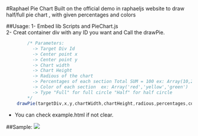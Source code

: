 #Raphael Pie Chart
Built on the official demo in raphaeljs website to draw half/full pie chart , with given percentages and colors

##Usage:
1- Embed lib Scripts and PieChart.js  
2- Creat container div with any ID you want and Call the drawPie.


```javascript
		/* Parameters:
		  -> Target Div Id
		  -> Center point x
		  -> Center point y
		  -> Chart width
		  -> Chart Height 
		  -> Radious of the chart
		  -> Percentages of each section Total SUM = 100 ex: Array(10,20,70)
		  -> Color of each section  ex: Array('red','yellow','green')
		  -> Type "Full" for full circle "Half" for half circle
		*/
	drawPie(targetDiv,x,y,chartWidth,chartHeight,radious,percentages,colors,type);
```
* You can check example.html if not clear.

##Sample:
[<img src="http://img703.imageshack.us/img703/1927/pieexamples.png">](http://img703.imageshack.us/img703/1927/pieexamples.png)